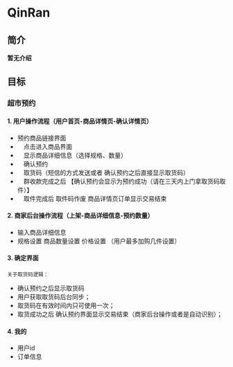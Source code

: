 # QinRan

## 简介
  **暂无介绍**
## 目标

### 超市预约

#### 1. 用户操作流程（用户首页-商品详情页-确认详情页）


- 预约商品链接界面 
- 　点击进入商品界面 
- 　显示商品详细信息（选择规格、数量）
- 　确认预约
- 　取货码（短信的方式发送或者 确认预约之后直接显示取货码）
- 　群收款完成之后 【确认预约会显示为预约成功（请在三天内上门拿取货码取件）】
- 　取件完成后 取件码作废 商品详情页订单显示交易结束   
#### 2. 商家后台操作流程（上架-商品详细信息-预约数量）
- 输入商品详细信息
- 规格设置 商品数量设置 价格设置  （用户最多加购几件设置）
#### 3. 确定界面
`关于取货码逻辑：`
- 确认预约之后显示取货码
- 用户获取取货码后台同步；
- 取货码在有效时间内只可使用一次；
- 取货成功之后 确认预约界面显示交易结束（商家后台操作或者是自动识别）；
#### 4. 我的
- 用户id
- 订单信息